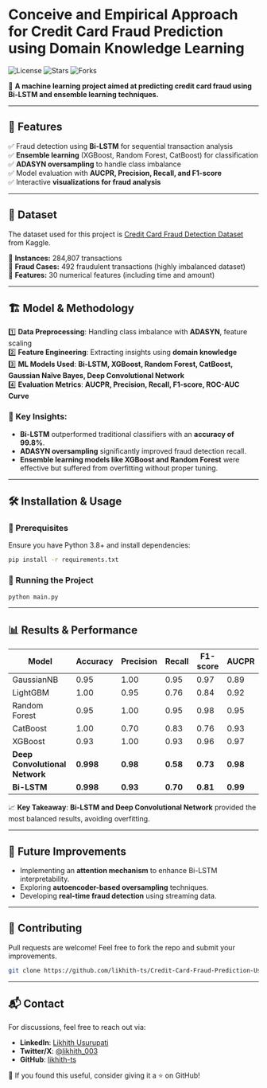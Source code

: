 # Conceive and Empirical Approach for Credit Card Fraud Prediction using Domain Knowledge Learning

![License](https://img.shields.io/github/license/likhith-ts/Credit-Card-Fraud-Prediction-Using-Bi-LSTM)
![Stars](https://img.shields.io/github/stars/likhith-ts/Credit-Card-Fraud-Prediction-Using-Bi-LSTM?style=social)
![Forks](https://img.shields.io/github/forks/likhith-ts/Credit-Card-Fraud-Prediction-Using-Bi-LSTM?style=social)

🚀 **A machine learning project aimed at predicting credit card fraud using Bi-LSTM and ensemble learning techniques.**

---

## 📌 Features
✅ Fraud detection using **Bi-LSTM** for sequential transaction analysis  
✅ **Ensemble learning** (XGBoost, Random Forest, CatBoost) for classification  
✅ **ADASYN oversampling** to handle class imbalance  
✅ Model evaluation with **AUCPR, Precision, Recall, and F1-score**  
✅ Interactive **visualizations for fraud analysis**  

---

## 📂 Dataset
The dataset used for this project is [Credit Card Fraud Detection Dataset](https://www.kaggle.com/datasets/mlg-ulb/creditcardfraud) from Kaggle.

🔹 **Instances:** 284,807 transactions  
🔹 **Fraud Cases:** 492 fraudulent transactions (highly imbalanced dataset)  
🔹 **Features:** 30 numerical features (including time and amount)

---

## 🏗 Model & Methodology
1️⃣ **Data Preprocessing**: Handling class imbalance with **ADASYN**, feature scaling  
2️⃣ **Feature Engineering**: Extracting insights using **domain knowledge**  
3️⃣ **ML Models Used**: **Bi-LSTM, XGBoost, Random Forest, CatBoost, Gaussian Naïve Bayes, Deep Convolutional Network**  
4️⃣ **Evaluation Metrics**: **AUCPR, Precision, Recall, F1-score, ROC-AUC Curve**  

### 🔬 Key Insights:
- **Bi-LSTM** outperformed traditional classifiers with an **accuracy of 99.8%**.
- **ADASYN oversampling** significantly improved fraud detection recall.
- **Ensemble learning models like XGBoost and Random Forest** were effective but suffered from overfitting without proper tuning.

---

## 🛠 Installation & Usage
### 🔧 Prerequisites
Ensure you have Python 3.8+ and install dependencies:
```bash
pip install -r requirements.txt
```

### 🚀 Running the Project
```bash
python main.py
```

---

## 📊 Results & Performance
| Model            | Accuracy | Precision | Recall | F1-score | AUCPR |
|-----------------|------------|------------|----------|-----------|-----------|
| GaussianNB | 0.95 | 1.00 | 0.95 | 0.97 | 0.89 |
| LightGBM | 1.00 | 0.95 | 0.76 | 0.84 | 0.92 |
| Random Forest | 0.95 | 1.00 | 0.95 | 0.98 | 0.95 |
| CatBoost | 1.00 | 0.70 | 0.83 | 0.76 | 0.93 |
| XGBoost | 0.93 | 1.00 | 0.93 | 0.96 | 0.97 |
| **Deep Convolutional Network** | **0.998** | **0.98** | **0.58** | **0.73** | **0.98** |
| **Bi-LSTM** | **0.998** | **0.93** | **0.70** | **0.81** | **0.99** |

📈 **Key Takeaway**: **Bi-LSTM and Deep Convolutional Network** provided the most balanced results, avoiding overfitting.

---

## 🚀 Future Improvements
- Implementing an **attention mechanism** to enhance Bi-LSTM interpretability.
- Exploring **autoencoder-based oversampling** techniques.
- Developing **real-time fraud detection** using streaming data.

---

## 🤝 Contributing
Pull requests are welcome! Feel free to fork the repo and submit your improvements. 

```bash
git clone https://github.com/likhith-ts/Credit-Card-Fraud-Prediction-Using-Bi-LSTM.git
```

---

## 📬 Contact
For discussions, feel free to reach out via:
- **LinkedIn**: [Likhith Usurupati](https://linkedin.com/in/likhith-usurupati28)
- **Twitter/X**: [@likhith_003](http://x.com/likhith_003)
- **GitHub**: [likhith-ts](https://github.com/likhith-ts)

📢 If you found this useful, consider giving it a ⭐ on GitHub!
